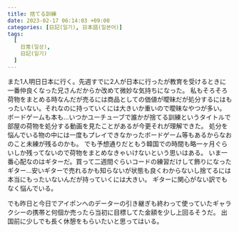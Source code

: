 ```yaml
---
title: 捨てる訓練
date: 2023-02-17 06:14:03 +09:00
categories: [日記(일기), 日本語(일본어)]
tags:
  [
    日常(일상),
    日記(일기)
  ]
---
```

また1人明日日本に行く。先週すでに2人が日本に行ったが教育を受けるときに一番仲良くなった兄さんだからか改めて微妙な気持ちになった。
私もそろそろ荷物をまとめる時なんだが売るには商品としての価値が曖昧だが処分するにはもったいない。それなのに持っていくには大きいか重いので曖昧なやつが多い。
ボードゲームも本も…いつかユーチューブで誰かが捨てる訓練というタイトルで部屋の荷物を処分する動画を見たことがあるが今更それが理解できた。
処分を悩んでいる物の中には一度もプレイできなかったボードゲーム等もあるからなおのこと未練が残るのかも。
でも予想通りだともう韓国での時間も略一ヶ月ぐらいしか残ってないので荷物をまとめなきゃいけないという思いはある。
いま一番心配なのはギターだ。買って二週間ぐらいコードの練習だけして飾りになったギター…安いギターで売れるかも知らないが状態も良くわからないし捨てるには本当にもったいないんだが持っていくには大きい。
ギターに関心がない訳でもなく悩んでいる。


でも昨日と今日でアイポンへのデーターの引き継ぎも終わって使っていたギャラクシーの携帯と何個か売ったら当初に目標してた金額を少し上回るそうだ。
出国前に少しでも長く休憩をもらいたいと思ってはいる。
